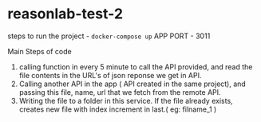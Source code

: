 # reasonlab-test-2
steps to run the project - `docker-compose up`
APP PORT - 3011

Main Steps of code
1. calling function in every 5 minute to call the API provided, and read the file contents in the URL's of json reponse we get in API.
2. Calling another API in the app ( API created in the same project), and passing this file, name, url that we fetch from the remote API.
3. Writing the file to a folder in this service. If the file already exists, creates new file with index increment in last.( eg: filname_1 )